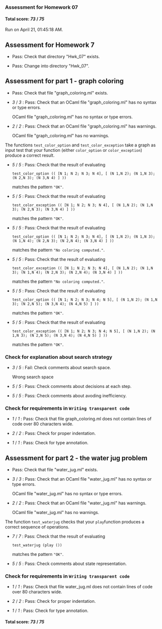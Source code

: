 ### Assessment for Homework 07

#### Total score: _73_ / _75_

Run on April 21, 01:45:18 AM.

## Assessment for Homework 7

+ Pass: Check that directory "Hwk_07" exists.

+ Pass: Change into directory "Hwk_07".

## Assessment for part 1 - graph coloring

+ Pass: Check that file "graph_coloring.ml" exists.

+  _3_ / _3_ : Pass: Check that an OCaml file "graph_coloring.ml" has no syntax or type errors.

    OCaml file "graph_coloring.ml" has no syntax or type errors.



+  _2_ / _2_ : Pass: Check that an OCaml file "graph_coloring.ml" has warnings.

    OCaml file "graph_coloring.ml" has no warnings.



The functions ``test_color_option`` and ``test_color_exception`` take a graph as input test that your function (either ``color_option`` or ``color_exception``) produce a correct result.

+  _5_ / _5_ : Pass: 
Check that the result of evaluating
   ```
   test_color_option (( [N 1; N 2; N 3; N 4], [ (N 1,N 2); (N 1,N 3); (N 2,N 3); (N 3,N 4) ] )) 
   ```
   matches the pattern `"OK"`.

   




+  _5_ / _5_ : Pass: 
Check that the result of evaluating
   ```
   test_color_exception (( [N 1; N 2; N 3; N 4], [ (N 1,N 2); (N 1,N 3); (N 2,N 3); (N 3,N 4) ] )) 
   ```
   matches the pattern `"OK"`.

   




+  _5_ / _5_ : Pass: 
Check that the result of evaluating
   ```
   test_color_option (( [N 1; N 2; N 3; N 4], [ (N 1,N 2); (N 1,N 3); (N 1,N 4); (N 2,N 3); (N 2,N 4); (N 3,N 4) ] )) 
   ```
   matches the pattern `"No coloring computed."`.

   




+  _5_ / _5_ : Pass: 
Check that the result of evaluating
   ```
   test_color_exception (( [N 1; N 2; N 3; N 4], [ (N 1,N 2); (N 1,N 3); (N 1,N 4); (N 2,N 3); (N 2,N 4); (N 3,N 4) ] )) 
   ```
   matches the pattern `"No coloring computed."`.

   




+  _5_ / _5_ : Pass: 
Check that the result of evaluating
   ```
   test_color_option (( [N 1; N 2; N 3; N 4; N 5], [ (N 1,N 2); (N 1,N 3); (N 2,N 5); (N 3,N 4); (N 4,N 5) ] )) 
   ```
   matches the pattern `"OK"`.

   




+  _5_ / _5_ : Pass: 
Check that the result of evaluating
   ```
   test_color_exception (( [N 1; N 2; N 3; N 4; N 5], [ (N 1,N 2); (N 1,N 3); (N 2,N 5); (N 3,N 4); (N 4,N 5) ] )) 
   ```
   matches the pattern `"OK"`.

   




### Check for explanation about search strategy

+  _3_ / _5_ : Fail: Check comments about search space.

    Wrong search space

+  _5_ / _5_ : Pass: Check comments about decisions at each step.

    

+  _5_ / _5_ : Pass: Check comments about avoding inefficiency.

    

### Check for requirements in `Writing transparent code`

+  _1_ / _1_ : Pass: Check that file graph_coloring.ml does not contain lines of code over 80 characters wide.

+  _2_ / _2_ : Pass: Check for proper indentation.

    

+  _1_ / _1_ : Pass: Check for type annotation.

    

## Assessment for part 2 - the water jug problem

+ Pass: Check that file "water_jug.ml" exists.

+  _3_ / _3_ : Pass: Check that an OCaml file "water_jug.ml" has no syntax or type errors.

    OCaml file "water_jug.ml" has no syntax or type errors.



+  _2_ / _2_ : Pass: Check that an OCaml file "water_jug.ml" has warnings.

    OCaml file "water_jug.ml" has no warnings.



The function ``test_waterjug`` checks that your ``play``function produces a correct sequence of operations.

+  _7_ / _7_ : Pass: 
Check that the result of evaluating
   ```
   test_waterjug (play ())
   ```
   matches the pattern `"OK"`.

   




+  _5_ / _5_ : Pass: Check comments about state representation.

    

### Check for requirements in `Writing transparent code`

+  _1_ / _1_ : Pass: Check that file water_jug.ml does not contain lines of code over 80 characters wide.

+  _2_ / _2_ : Pass: Check for proper indentation.

    

+  _1_ / _1_ : Pass: Check for type annotation.

    

#### Total score: _73_ / _75_


